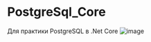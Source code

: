 # PostgreSql_Core
Для практики PostgreSQL в .Net Core
![image](https://user-images.githubusercontent.com/42013240/74113685-dbae8480-4bb6-11ea-8694-476bcc9b4434.png)
